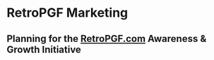 # RetroPGF Marketing
## Planning for the [RetroPGF.com](https://retropgf.com) Awareness & Growth Initiative 
